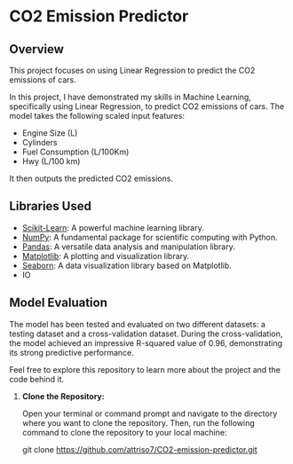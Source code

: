 # CO2 Emission Predictor

## Overview

This project focuses on using Linear Regression to predict the CO2 emissions of cars.

In this project, I have demonstrated my skills in Machine Learning, specifically using Linear Regression, to predict CO2 emissions of cars. The model takes the following scaled input features:
- Engine Size (L)
- Cylinders
- Fuel Consumption (L/100Km)
- Hwy (L/100 km)

It then outputs the predicted CO2 emissions.

## Libraries Used

- [Scikit-Learn](https://scikit-learn.org/): A powerful machine learning library.
- [NumPy](https://numpy.org/): A fundamental package for scientific computing with Python.
- [Pandas](https://pandas.pydata.org/): A versatile data analysis and manipulation library.
- [Matplotlib](https://matplotlib.org/): A plotting and visualization library.
- [Seaborn](https://seaborn.pydata.org/): A data visualization library based on Matplotlib.
- IO

## Model Evaluation

The model has been tested and evaluated on two different datasets: a testing dataset and a cross-validation dataset. During the cross-validation, the model achieved an impressive R-squared value of 0.96, demonstrating its strong predictive performance.

Feel free to explore this repository to learn more about the project and the code behind it.

1. **Clone the Repository:**
   
   Open your terminal or command prompt and navigate to the directory where you want to clone the repository. Then, run the following command to clone the repository to your local machine:

   git clone https://github.com/attriso7/CO2-emission-predictor.git

